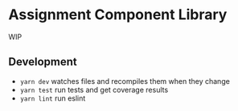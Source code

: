 # Assignment Component Library

WIP

## Development

- `yarn dev` watches files and recompiles them when they change
- `yarn test` run tests and get coverage results
- `yarn lint` run eslint
